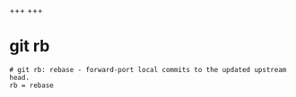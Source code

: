 +++
+++

# git rb

```gitconfig
# git rb: rebase - forward-port local commits to the updated upstream head.
rb = rebase
```